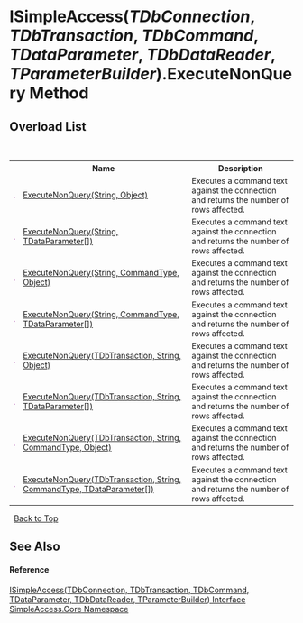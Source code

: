 # ISimpleAccess(*TDbConnection*, *TDbTransaction*, *TDbCommand*, *TDataParameter*, *TDbDataReader*, *TParameterBuilder*).ExecuteNonQuery Method 
 


## Overload List
&nbsp;<table><tr><th></th><th>Name</th><th>Description</th></tr><tr><td>![Public method](media/pubmethod.gif "Public method")</td><td><a href="a724dc9f-f7dd-fa8a-5a8b-3bf84d979865">ExecuteNonQuery(String, Object)</a></td><td>
Executes a command text against the connection and returns the number of rows affected.</td></tr><tr><td>![Public method](media/pubmethod.gif "Public method")</td><td><a href="c88ebf82-b1b2-93d8-7683-3d44f6505b65">ExecuteNonQuery(String, TDataParameter[])</a></td><td>
Executes a command text against the connection and returns the number of rows affected.</td></tr><tr><td>![Public method](media/pubmethod.gif "Public method")</td><td><a href="a9784ccb-a08e-f234-960f-2c40f4acf17e">ExecuteNonQuery(String, CommandType, Object)</a></td><td>
Executes a command text against the connection and returns the number of rows affected.</td></tr><tr><td>![Public method](media/pubmethod.gif "Public method")</td><td><a href="e39cc4f5-4781-72cc-b2fb-a5649439198b">ExecuteNonQuery(String, CommandType, TDataParameter[])</a></td><td>
Executes a command text against the connection and returns the number of rows affected.</td></tr><tr><td>![Public method](media/pubmethod.gif "Public method")</td><td><a href="e75397fc-14cd-becf-fbe2-b33c7500ae56">ExecuteNonQuery(TDbTransaction, String, Object)</a></td><td>
Executes a command text against the connection and returns the number of rows affected.</td></tr><tr><td>![Public method](media/pubmethod.gif "Public method")</td><td><a href="0db24328-5599-05b8-9dc0-7afd7bbb1ea7">ExecuteNonQuery(TDbTransaction, String, TDataParameter[])</a></td><td>
Executes a command text against the connection and returns the number of rows affected.</td></tr><tr><td>![Public method](media/pubmethod.gif "Public method")</td><td><a href="578b4d0e-e511-c36c-7771-4f2a72e03ec9">ExecuteNonQuery(TDbTransaction, String, CommandType, Object)</a></td><td>
Executes a command text against the connection and returns the number of rows affected.</td></tr><tr><td>![Public method](media/pubmethod.gif "Public method")</td><td><a href="3dce5bd9-cf81-5cd6-bd9d-e652146881f4">ExecuteNonQuery(TDbTransaction, String, CommandType, TDataParameter[])</a></td><td>
Executes a command text against the connection and returns the number of rows affected.</td></tr></table>&nbsp;
<a href="#isimpleaccess(*tdbconnection*,-*tdbtransaction*,-*tdbcommand*,-*tdataparameter*,-*tdbdatareader*,-*tparameterbuilder*).executenonquery-method">Back to Top</a>

## See Also


#### Reference
<a href="0a1ff90a-7c2b-18a8-adb6-ac494a3c34b5">ISimpleAccess(TDbConnection, TDbTransaction, TDbCommand, TDataParameter, TDbDataReader, TParameterBuilder) Interface</a><br /><a href="a16105b5-9ef0-1333-33d4-5a00c99c3614">SimpleAccess.Core Namespace</a><br />